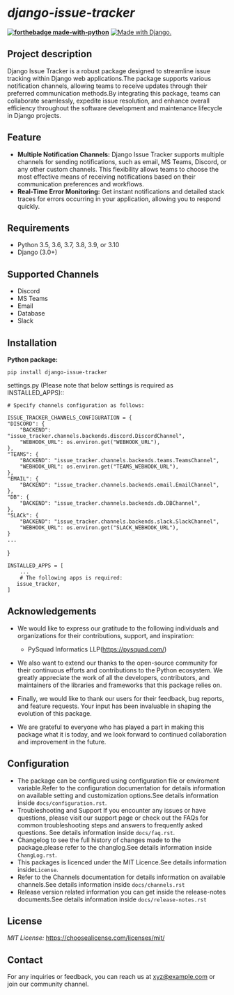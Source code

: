 
<h1><i> django-issue-tracker</i></h1>

**[![forthebadge made-with-python](http://ForTheBadge.com/images/badges/made-with-python.svg)](https://www.python.org/)**
<a href="http://www.djangoproject.com/"><img src="https://www.djangoproject.com/m/img/badges/djangomade124x25.gif" border="0" alt="Made with Django." title="Made with Django." /></a>

## Project description
Django Issue Tracker is a robust package designed to streamline issue tracking within Django web applications.The package supports various notification channels, allowing teams to receive updates through their preferred communication methods.By integrating this package, teams can collaborate seamlessly, expedite issue resolution, and enhance overall efficiency throughout the software development and maintenance lifecycle in Django projects.
## Feature

* **Multiple Notification Channels:**
Django Issue Tracker supports multiple channels for sending notifications, such as email, MS Teams, Discord, or any other custom channels. This flexibility allows teams to choose the most effective means of receiving notifications based on their communication preferences and workflows.
* **Real-Time Error Monitoring:**
Get instant notifications and detailed stack traces for errors occurring in your application, allowing you to respond quickly.

## Requirements
- Python 3.5, 3.6, 3.7, 3.8, 3.9, or 3.10
- Django (3.0+)
## Supported Channels
- Discord
- MS Teams
- Email
- Database
- Slack

## Installation 

**Python package:**

    pip install django-issue-tracker

settings.py (Please note that below settings is required as INSTALLED_APPS)::

    # Specify channels configuration as follows:

    ISSUE_TRACKER_CHANNELS_CONFIGURATION = {
    "DISCORD": {
        "BACKEND": "issue_tracker.channels.backends.discord.DiscordChannel",
        "WEBHOOK_URL": os.environ.get("WEBHOOK_URL"),
    },
    "TEAMS": {
        "BACKEND": "issue_tracker.channels.backends.teams.TeamsChannel",
        "WEBHOOK_URL": os.environ.get("TEAMS_WEBHOOK_URL"),
    },
    "EMAIL": {
        "BACKEND": "issue_tracker.channels.backends.email.EmailChannel",
    },
    "DB": {
        "BACKEND": "issue_tracker.channels.backends.db.DBChannel",
    },
    "SLACk": {
        "BACKEND": "issue_tracker.channels.backends.slack.SlackChannel",
        "WEBHOOK_URL": os.environ.get("SLACK_WEBHOOK_URL"),
    }
    ...
}

    INSTALLED_APPS = [
        ...
        # The following apps is required:
       issue_tracker,
    ]
## Acknowledgements
 - We would like to express our gratitude to the following individuals and organizations for their contributions, support, and inspiration:
   - PySquad Informatics LLP(https://pysquad.com/)

 - We also want to extend our thanks to the open-source community for their continuous efforts and contributions to the Python ecosystem. We greatly appreciate the work of all the developers, contributors, and maintainers of the libraries and frameworks that this package relies on.
 - Finally, we would like to thank our users for their feedback, bug reports, and feature requests. Your input has been invaluable in shaping the evolution of this package.
 - We are grateful to everyone who has played a part in making this package what it is today, and we look forward to continued collaboration and improvement in the future.

## Configuration
-  The package can be configured using configuration file or enviroment variable.Refer to the configuration documentation for details information on available setting and customization options.See details information inside `docs/configuration.rst`.
-  Troubleshooting and Support If you encounter any issues or have questions, please visit our support page or check out the FAQs for common troubleshooting steps and answers to frequently asked questions. See details information inside `docs/faq.rst`.
-  Changelog to see the full history of changes made to the package.please refer to the changlog.See details information inside `ChangLog.rst`.
-  This packages is licenced under the MIT Licence.See details information inside`License`.
-  Refer to the Channels documentation for details information on available channels.See details information inside `docs/channels.rst`
-  Release version related information you can get inside the release-notes documents.See details information inside `docs/release-notes.rst`

## License
*MIT License:* <https://choosealicense.com/licenses/mit/>

## Contact
For any inquiries or feedback, you can reach us at xyz@example.com or join our community channel.